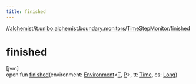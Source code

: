 ```yaml
---
title: finished
---
```

//[alchemist](../../../index.html)/[it.unibo.alchemist.boundary.monitors](../index.html)/[TimeStepMonitor](index.html)/[finished](finished.html)



# finished



[jvm]\
open fun [finished](finished.html)(environment: [Environment](../../it.unibo.alchemist.model.interfaces/-environment/index.html)<[T](../../it.unibo.alchemist.boundary.interfaces/-graphical2-d-output-monitor/index.html), [P](../../it.unibo.alchemist.boundary.wormhole.implementation/-wormhole-swing/index.html)>, tt: [Time](../../it.unibo.alchemist.model.interfaces/-time/index.html), cs: [Long](https://kotlinlang.org/api/latest/jvm/stdlib/kotlin/-long/index.html))




